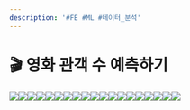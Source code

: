 ```yaml
---
description: '#FE #ML #데이터_분석'
---
```


# 🎬 영화 관객 수 예측하기

![](<../../../../.gitbook/assets/image (35).png>)![](<../../../../.gitbook/assets/Untitled 1 (17).png>)![](<../../../../.gitbook/assets/Untitled 2 (17).png>)![](<../../../../.gitbook/assets/Untitled 3 (18).png>)![](<../../../../.gitbook/assets/Untitled 4 (17).png>)![](<../../../../.gitbook/assets/Untitled 5 (18).png>)![](<../../../../.gitbook/assets/Untitled 6 (18).png>)![](<../../../../.gitbook/assets/Untitled 7 (16).png>)![](<../../../../.gitbook/assets/Untitled 8 (17).png>)![](<../../../../.gitbook/assets/Untitled 9 (17).png>)![](<../../../../.gitbook/assets/Untitled 10 (15).png>)![](<../../../../.gitbook/assets/Untitled 11 (17).png>)![](<../../../../.gitbook/assets/Untitled 12 (14).png>)![](<../../../../.gitbook/assets/Untitled 13 (14).png>)![](<../../../../.gitbook/assets/Untitled 14 (13).png>)![](<../../../../.gitbook/assets/Untitled 15 (11).png>)![](<../../../../.gitbook/assets/Untitled 16 (11).png>)![](<../../../../.gitbook/assets/Untitled 17 (11).png>)![](<../../../../.gitbook/assets/Untitled 18 (13).png>)
